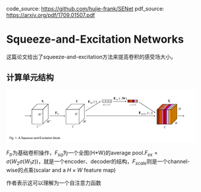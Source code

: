 code_source: https://github.com/hujie-frank/SENet
pdf_source: https://arxiv.org/pdf/1709.01507.pdf
# Squeeze-and-Excitation Networks

这篇论文给出了squeeze-and-excitation方法来提高卷积的感受场大小。

## 计算单元结构
![算法](./res/squeeze_excitation.png)

$F_{tr}$为基础卷积操作，$F_{sq}$为一个全图(H*W)的average pool.$F_{ex} = \sigma(W_2\sigma(W_1z))$，就是一个encoder、decoder的结构，$F_{scale}$则是一个channel-wise的点乘(scalar and a $H\times W$ feature map)

作者表示这可以理解为一个自注意力函数